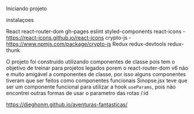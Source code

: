 Iniciando projeto

instalaçoes 

React
react-router-dom
gh-pages
eslint
styled-components
react-icons - https://react-icons.github.io/react-icons
crypto-js - https://www.npmjs.com/package/crypto-js
Redux
redux-devtools
redux-thunk

O projeto foi construido utilizando componentes de classe pois tem o objetivo de treinar para projetos legados
porem o react-router-dom v6 não e muito amigável a componentes de classe, por isso alguns componentes tiveram que ser
feitos como componentes funcionais
Sinopse.jsx teve que ser um componente funcional para utilizar a hook `useParams`, pois não encontrei outras formas de 
usar o parametro das rotas /:id





https://dieghonm.github.io/aventuras-fantasticas/
